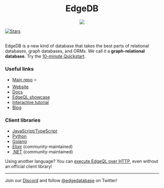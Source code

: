 <div align="center">
  <h1>EdgeDB</h1>
</div>
<p align="center">
  <a href="https://www.edgedb.com">
    <img src="https://edgedb.com/github_banner.png">
  </a>
</p>

<a href="https://github.com/edgedb/edgedb" rel="nofollow">
  <img src="https://img.shields.io/github/stars/edgedb/edgedb" alt="Stars">
</a>

<br />
<br />

EdgeDB is a new kind of database that takes the best parts of relational databases, graph databases, and ORMs. We call it a **graph-relational database**. Try the [10-minute Quickstart](https://www.edgedb.com/docs/guides/quickstart).

### Useful links

- [Main repo](https://www.github.com/edgedb/edgedb) ⭐️
- [Website](https://www.edgedb.com)
- [Docs](https://www.edgedb.com/docs)
- [EdgeQL showcase](https://www.edgedb.com/showcase/edgeql)
- [Interactive tutorial](https://www.edgedb.com/tutorial)
- [Blog](https://www.edgedb.com/blog)

### Client libraries

- [JavaScript/TypeScript](https://www.github.com/edgedb/edgedb-js)
- [Python](https://www.github.com/edgedb/edgedb-python)
- [Golang](https://www.github.com/edgedb/edgedb-go)
- [Elixir](https://github.com/nsidnev/edgedb-elixir) (community-maintained)
- [.NET](https://github.com/quinchs/edgedb.net) (community-maintained)

Using another language? You can [execute EdgeQL over HTTP](https://www.edgedb.com/docs/clients/90_edgeql/index), even without an official client library!

---

Join our [Discord](https://discord.gg/umUueND6ag) and follow [@edgedatabase](https://twitter.com/edgedatabase) on Twitter!
